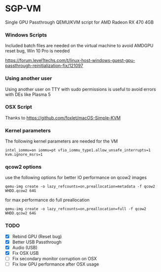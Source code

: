 # SGP-VM
Single GPU Passthrough QEMU/KVM script for AMD Radeon RX 470 4GB

### Windows Scripts

Included batch files are needed on the virtual machine to avoid AMDGPU reset bug, Win 10 Pro is needed

https://forum.level1techs.com/t/linux-host-windows-guest-gpu-passthrough-reinitialization-fix/121097

### Using another user

Using another user on TTY with sudo permissions is useful to avoid errors with DEs like Plasma 5

### OSX Script

Thanks to https://github.com/foxlet/macOS-Simple-KVM

### Kernel parameters

The following kernel parameters are needed for the VM
```
intel_iommu=on iommu=pt vfio_iommu_type1.allow_unsafe_interrupts=1 kvm.ignore_msrs=1
```

### qcow2 options

use the following options for better IO performance on qcow2 images
```
qemu-img create -o lazy_refcounts=on,preallocation=metadata -f qcow2 WHDD.qcow2 64G
```

for max performance do full preallocation
```
qemu-img create -o lazy_refcounts=on,preallocation=full -f qcow2 WHDD.qcow2 64G
```

### TODO

- [x] Rebind GPU (Reset bug)
- [x] Better USB Passthrough
- [x] Audio (USB)
- [x] Fix OSX USB
- [ ] Fix secondary monitor corruption on OSX
- [ ] Fix low GPU performance after OSX usage
